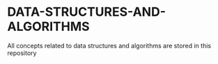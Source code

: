 # DATA-STRUCTURES-AND-ALGORITHMS
All concepts related to data structures and algorithms are stored in this repository
